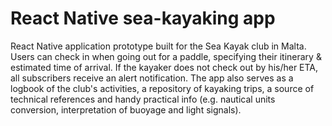# React Native sea-kayaking app

React Native application prototype built for the Sea Kayak club in Malta. Users can check in when going out for a paddle, specifying their itinerary & estimated time of arrival. If the kayaker does not check out by his/her ETA, all subscribers receive an alert notification. The app also serves as a logbook of the club's activities, a repository of kayaking trips, a source of technical references and handy practical info (e.g. nautical units conversion, interpretation of buoyage and light signals).
